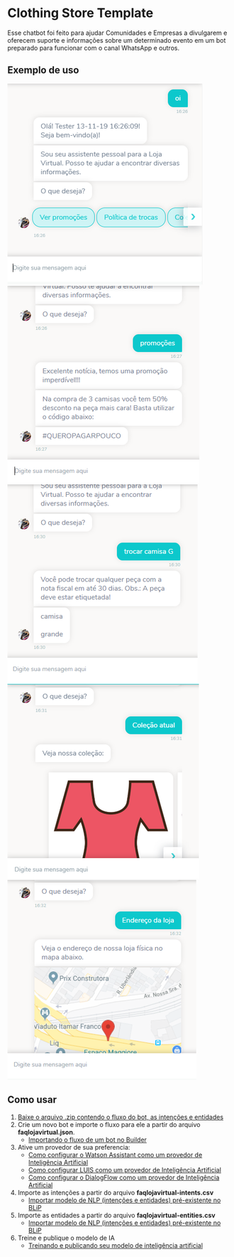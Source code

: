 # Clothing Store Template
Esse chatbot foi feito para ajudar Comunidades e Empresas a divulgarem e oferecem suporte e informações sobre um determinado evento em um bot preparado para funcionar com o canal WhatsApp e outros.

## Exemplo de uso

![](images/Exemplo01.PNG) ![](images/Exemplo02.PNG)<br>
![](images/Exemplo03.PNG) ![](images/Exemplo04.PNG)<br>
![](images/Exemplo05.PNG)

## Como usar
1. [Baixe o arquivo .zip contendo o fluxo do bot, as intenções e entidades ](https://github.com/takenet/blip-tools/raw/master/Templates/Clothing%20store%20FAQ%20(AI)/clothing_store_faq.zip)
2. Crie um novo bot e importe o fluxo para ele a partir do arquivo **faqlojavirtual.json**.
    * [Importando o fluxo de um bot no Builder](https://help.blip.ai/docs/builder/importando-o-fluxo-de-um-bot-no-builder/)
3. Ative um provedor de sua preferencia:
    * [Como configurar o Watson Assistant como um provedor de Inteligência Artificial](https://help.blip.ai/docs/ai/nlp/como-configurar-watson/)
    * [Como configurar LUIS como um provedor de Inteligência Artificial](https://help.blip.ai/docs/ai/nlp/como-configurar-luis/)
    * [Como configurar o DialogFlow como um provedor de Inteligência Artificial](https://help.blip.ai/docs/ai/nlp/como-configurar-dialogflow/)
4. Importe as intenções a partir do arquivo **faqlojavirtual-intents.csv**
    * [Importar modelo de NLP (intenções e entidades) pré-existente no BLiP](https://help.blip.ai/docs/ai/nlp/importar-modelo-de-intencoes-e-entidades-pre-existente-no-blip/)
5. Importe as entidades a partir do arquivo **faqlojavirtual-entities.csv**
    * [Importar modelo de NLP (intenções e entidades) pré-existente no BLiP](https://help.blip.ai/docs/ai/nlp/importar-modelo-de-intencoes-e-entidades-pre-existente-no-blip/)
6. Treine e publique o modelo de IA
   * [Treinando e publicando seu modelo de inteligência artificial](https://help.blip.ai/docs/ai/nlp/treinando-publicando-modelo-de-ia/)
